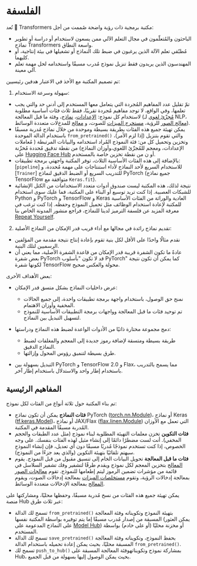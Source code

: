 # الفلسفة

تُعد 🤗 Transformers مكتبة برمجية ذات رؤية واضحة صُممت من أجل:

- الباحثون والمُتعلّمون في مجال التعلم الآلي ممن يسعون لاستخدام أو دراسة أو تطوير نماذج Transformers واسعة النطاق.
- مُطبّقي تعلم الآلة الذين يرغبون في ضبط تلك النماذج أو تشغيلها في بيئة إنتاجية، أو كليهما.
- المهندسون الذين يريدون فقط تنزيل نموذج مُدرب مسبقًا واستخدامه لحل مهمة تعلم آلي معينة.

تم تصميم المكتبة مع الأخذ في الاعتبار هدفين رئيسيين:

1. سهولة وسرعة الاستخدام:

  - تمّ تقليل عدد المفاهيم المُجردة التي يتعامل معها المستخدم إلى أدنى حد والتي يجب تعلمها، وفي الواقع، لا توجد مفاهيم مُجردة تقريبًا، فقط ثلاث فئات أساسية مطلوبة لاستخدام كل نموذج: [الإعدادات](main_classes/configuration)، [نماذج](main_classes/model)، وفئة ما قبل المعالجة ([مُجزّئ لغوي](main_classes/tokenizer) لـ NLP، [معالج الصور](main_classes/image_processor) للرؤية، [مستخرج الميزات](main_classes/feature_extractor) للصوت، و [معالج](main_classes/processors) للمدخﻻت متعددة الوسائط).
  - يمكن تهيئة جميع هذه الفئات بطريقة بسيطة وموحدة من خلال نماذج مُدربة مسبقًا باستخدام الدالة الموحدة  `from_pretrained()`  والتي تقوم بتنزيل (إذا لزم الأمر)، وتخزين وتحميل  كل من: فئة النموذج المُراد استخدامه والبيانات المرتبطة ( مُعاملات الإعدادات، ومعجم للمُجزّئ اللغوي،وأوزان النماذج) من نقطة  تدقيق مُحددة مُخزّنة على [Hugging Face Hub](https://huggingface.co/models) أو ن من نقطة تخزين خاصة بالمستخدم.
  - بالإضافة إلى هذه الفئات الأساسية الثلاث، توفر المكتبة واجهتي برمجة تطبيقات: [`pipeline`] للاستخدام السريع لأحد النماذج لأداء استنتاجات على مهمة مُحددة، و [`Trainer`] للتدريب السريع أو الضبط الدقيق لنماذج PyTorch  (جميع نماذج TensorFlow متوافقة مع `Keras.fit`).
  - نتيجة لذلك، هذه المكتبة ليست صندوق أدوات متعدد الاستخدامات من الكتل الإنشائية للشبكات العصبية. إذا كنت تريد توسيع أو البناء على المكتبة، فما عليك سوى استخدام Python و PyTorch و TensorFlow و Keras العادية والوراثة من الفئات الأساسية للمكتبة لإعادة استخدام الوظائف مثل تحميل النموذج وحفظه. إذا كنت ترغب في معرفة المزيد عن فلسفة الترميز لدينا للنماذج، فراجع منشور المدونة الخاص بنا [Repeat Yourself](https://huggingface.co/blog/transformers-design-philosophy).

2. تقديم نماذج رائدة في مجالها مع أداء قريب قدر الإمكان من النماذج الأصلية:

  - نقدم مثالًا واحدًا على الأقل لكل بنية تقوم بإعادة إنتاج نتيجة مقدمة من المؤلفين الرسميين لتلك البنية.
  - عادةً ما تكون الشفرة قريبة قدر الإمكان من قاعدة الشفرة الأصلية، مما يعني أن بعض شفرة PyTorch قد لا تكون "بأسلوب PyTorch" كما يمكن أن تكون نتيجة لكونها شفرة TensorFlow محولة والعكس صحيح.

بعض الأهداف الأخرى:

- عرض داخليات النماذج بشكل متسق قدر الإمكان:

  - نمنح حق الوصول، باستخدام واجهة برمجة تطبيقات واحدة، إلى جميع الحالات المخفية وأوزان الاهتمام.
  - تم توحيد فئات ما قبل المعالجة وواجهات برمجة التطبيقات الأساسية للنموذج لتسهيل التبديل بين النماذج.

- دمج مجموعة مختارة ذاتيًا من الأدوات الواعدة لضبط هذه النماذج ودراستها:

  - طريقة بسيطة ومتسقة لإضافة رموز جديدة إلى المعجم والمغلفات لضبط النماذج الدقيق.
  - طرق بسيطة لتنميق رؤوس المحول وإزالتها.

- التبديل بسهولة بين PyTorch و TensorFlow 2.0 و Flax، مما يسمح بالتدريب باستخدام إطار واحد والاستدلال باستخدام إطار آخر.

## المفاهيم الرئيسية

تم بناء المكتبة حول ثلاثة أنواع من الفئات لكل نموذج:

- **فئات النماذج** يمكن أن تكون نماذج PyTorch ([torch.nn.Module](https://pytorch.org/docs/stable/nn.html#torch.nn.Module))، أو نماذج Keras ([tf.keras.Model](https://www.tensorflow.org/api_docs/python/tf/keras/Model))، أو نماذج JAX/Flax ([flax.linen.Module](https://flax.readthedocs.io/en/latest/api_reference/flax.linen/module.html)) التي تعمل مع الأوزان المُدربة مسبقًا المقدمة في المكتبة.
- **فئات التكوين** تخزن معلمات التهيئة المطلوبة لبناء نموذج (مثل عدد الطبقات والحجم المخفي). أنت لست مضطرًا دائمًا إلى إنشاء مثيل لهذه الفئات بنفسك. على وجه الخصوص، إذا كنت تستخدم نموذجًا مُدربًا مسبقًا دون أي تعديل، فإن إنشاء النموذج سيهتم تلقائيًا بتهيئة التكوين (والذي يعد جزءًا من النموذج).
- **فئات ما قبل المعالجة** تحويل البيانات الخام إلى تنسيق مقبول من قبل النموذج. يقوم [المعالج](main_classes/tokenizer) بتخزين المعجم لكل نموذج ويقدم طرقًا لتشفير وفك تشفير السلاسل في قائمة من مؤشرات تضمين الرموز ليتم إطعامها للنموذج. تقوم [معالجات الصور](main_classes/image_processor) بمعالجة إدخالات الرؤية، وتقوم [مستخلصات الميزات](main_classes/feature_extractor) بمعالجة إدخالات الصوت، ويقوم [المعالج](main_classes/processors) بمعالجة الإدخالات متعددة الوسائط.

يمكن تهيئة جميع هذه الفئات من نسخ مُدربة مسبقًا، وحفظها محليًا، ومشاركتها على منصة Hub عبر ثلاث طرق:

- تسمح لك الدالة  `from_pretrained()` بتهيئة النموذج وتكويناته وفئة المعالجة المسبقة من إصدار مُدرب مسبقًا إما يتم توفيره بواسطة المكتبة نفسها (يمكن العثور على النماذج المدعومة على [Model Hub](https://huggingface.co/models)) أو مخزنة محليًا (أو على خادم) بواسطة المستخدم.
- تسمح لك الدالة  `save_pretrained()` بحفظ النموذج، وتكويناته وفئة المعالجة المسبقة محليًا، بحيث يمكن إعادة تحميله باستخدام الدالة `from_pretrained()`.
- تسمح لك `push_to_hub()` بمشاركة نموذج وتكويناتهوفئة المعالجة المسبقة على Hub، بحيث يمكن الوصول إليها بسهولة من قبل الجميع.
